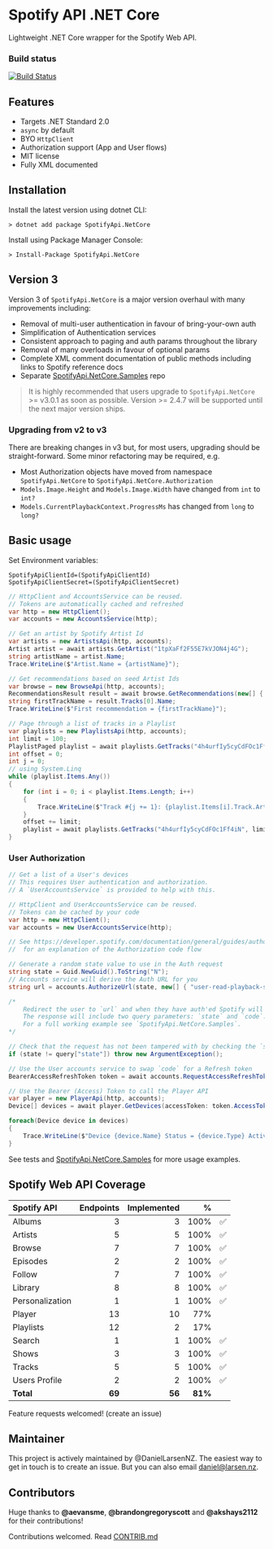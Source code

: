# Spotify API .NET Core

Lightweight .NET Core wrapper for the Spotify Web API.

### Build status

[![Build Status](https://dev.azure.com/daniellarsennz/SpotifyApi.NetCore/_apis/build/status/SpotifyApi.NetCore-Build)](https://dev.azure.com/daniellarsennz/SpotifyApi.NetCore/_build/latest?definitionId=9)

## Features 

* Targets .NET Standard 2.0
* `async` by default
* BYO `HttpClient`
* Authorization support (App and User flows)
* MIT license
* Fully XML documented

## Installation

Install the latest version using dotnet CLI:

    > dotnet add package SpotifyApi.NetCore

Install using Package Manager Console:

    > Install-Package SpotifyApi.NetCore

## Version 3

Version 3 of `SpotifyApi.NetCore` is a major version overhaul with many improvements including:

* Removal of multi-user authentication in favour of bring-your-own auth
* Simplification of Authentication services
* Consistent approach to paging and auth params throughout the library
* Removal of many overloads in favour of optional params
* Complete XML comment documentation of public methods including links to Spotify reference docs
* Separate [SpotifyApi.NetCore.Samples] repo

> It is highly recommended that users upgrade to `SpotifyApi.NetCore` >= v3.0.1 as soon as possible. 
> Version >= 2.4.7 will be supported until the next major version ships.

### Upgrading from v2 to v3

There are breaking changes in v3 but, for most users, upgrading should be straight-forward. Some minor 
refactoring may be required, e.g.

* Most Authorization objects have moved from namespace `SpotifyApi.NetCore` to `SpotifyApi.NetCore.Authorization`
* `Models.Image.Height` and `Models.Image.Width` have changed from `int` to `int?`
* `Models.CurrentPlaybackContext.ProgressMs` has changed from `long` to `long?`

## Basic usage

Set Environment variables:
    
    SpotifyApiClientId=(SpotifyApiClientId)
    SpotifyApiClientSecret=(SpotifyApiClientSecret)

```csharp
// HttpClient and AccountsService can be reused. 
// Tokens are automatically cached and refreshed
var http = new HttpClient();
var accounts = new AccountsService(http);

// Get an artist by Spotify Artist Id
var artists = new ArtistsApi(http, accounts);
Artist artist = await artists.GetArtist("1tpXaFf2F55E7kVJON4j4G");
string artistName = artist.Name;
Trace.WriteLine($"Artist.Name = {artistName}");

// Get recommendations based on seed Artist Ids
var browse = new BrowseApi(http, accounts);
RecommendationsResult result = await browse.GetRecommendations(new[] { "1tpXaFf2F55E7kVJON4j4G", "4Z8W4fKeB5YxbusRsdQVPb" }, null, null);
string firstTrackName = result.Tracks[0].Name;
Trace.WriteLine($"First recommendation = {firstTrackName}");

// Page through a list of tracks in a Playlist
var playlists = new PlaylistsApi(http, accounts);
int limit = 100;
PlaylistPaged playlist = await playlists.GetTracks("4h4urfIy5cyCdFOc1Ff4iN", limit: limit);
int offset = 0;
int j = 0;
// using System.Linq
while (playlist.Items.Any())
{
    for (int i = 0; i < playlist.Items.Length; i++)
    {
        Trace.WriteLine($"Track #{j += 1}: {playlist.Items[i].Track.Artists[0].Name} / {playlist.Items[i].Track.Name}");
    }
    offset += limit;
    playlist = await playlists.GetTracks("4h4urfIy5cyCdFOc1Ff4iN", limit: limit, offset: offset);
}
```

### User Authorization

```csharp
// Get a list of a User's devices
// This requires User authentication and authorization. 
// A `UserAccountsService` is provided to help with this.

// HttpClient and UserAccountsService can be reused. 
// Tokens can be cached by your code
var http = new HttpClient();
var accounts = new UserAccountsService(http);

// See https://developer.spotify.com/documentation/general/guides/authorization-guide/#authorization-code-flow
//  for an explanation of the Authorization code flow

// Generate a random state value to use in the Auth request
string state = Guid.NewGuid().ToString("N");
// Accounts service will derive the Auth URL for you
string url = accounts.AuthorizeUrl(state, new[] { "user-read-playback-state" });

/*
    Redirect the user to `url` and when they have auth'ed Spotify will redirect to your reply URL
    The response will include two query parameters: `state` and `code`.
    For a full working example see `SpotifyApi.NetCore.Samples`.
*/

// Check that the request has not been tampered with by checking the `state` value matches
if (state != query["state"]) throw new ArgumentException();

// Use the User accounts service to swap `code` for a Refresh token
BearerAccessRefreshToken token = await accounts.RequestAccessRefreshToken(query["code"]);

// Use the Bearer (Access) Token to call the Player API
var player = new PlayerApi(http, accounts);
Device[] devices = await player.GetDevices(accessToken: token.AccessToken);

foreach(Device device in devices)
{
    Trace.WriteLine($"Device {device.Name} Status = {device.Type} Active = {device.IsActive}");
}

```

See tests and [SpotifyApi.NetCore.Samples] for more usage examples.

## Spotify Web API Coverage

| Spotify API | Endpoints | Implemented | % | |
| :---------- | --------: | ----------: | -: | - |
| Albums | 3 | 3 | 100% | ✅ |
| Artists | 5 | 5 | 100% | ✅ |
| Browse | 7 | 7 | 100% | ✅ |
| Episodes | 2 | 2 | 100% | ✅ |
| Follow | 7 | 7 | 100% | ✅ |
| Library | 8 | 8 | 100% | ✅ |
| Personalization | 1 | 1 | 100% | ✅ |
| Player | 13 | 10 | 77% |
| Playlists | 12 | 2 | 17% |
| Search | 1 | 1 | 100% | ✅ |
| Shows | 3 | 3 | 100% | ✅ |
| Tracks | 5 | 5 | 100% | ✅ |
| Users Profile | 2 | 2 | 100% | ✅ |
| **Total** | **69** | **56** | **81%** |

Feature requests welcomed! (create an issue)

## Maintainer

This project is actively maintained by @DanielLarsenNZ. The easiest way to get in touch is to create an issue. But you can also email daniel@larsen.nz.

## Contributors

Huge thanks to **@aevansme**, **@brandongregoryscott** and **@akshays2112** for their contributions!

Contributions welcomed. Read [CONTRIB.md](./CONTRIB.md)

[SpotifyApi.NetCore.Samples]:https://github.com/Ringobot/SpotifyApi.NetCore.Samples
